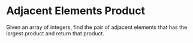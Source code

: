 # Adjacent Elements Product
Given an array of integers, find the pair of adjacent elements that has the largest product and return that product.